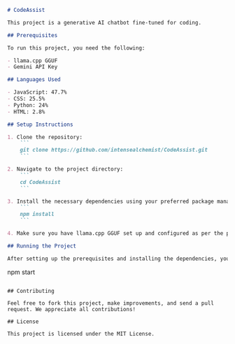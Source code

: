 

```markdown
# CodeAssist

This project is a generative AI chatbot fine-tuned for coding. 

## Prerequisites

To run this project, you need the following:

- llama.cpp GGUF
- Gemini API Key

## Languages Used

- JavaScript: 47.7%
- CSS: 25.5%
- Python: 24%
- HTML: 2.8%

## Setup Instructions

1. Clone the repository:
    ```
    git clone https://github.com/intensealchemist/CodeAssist.git
    ```

2. Navigate to the project directory:
    ```
    cd CodeAssist
    ```

3. Install the necessary dependencies using your preferred package manager. For example, using npm:
    ```
    npm install
    ```

4. Make sure you have llama.cpp GGUF set up and configured as per the project requirements.

## Running the Project

After setting up the prerequisites and installing the dependencies, you can run the project using:
```
npm start
```

## Contributing

Feel free to fork this project, make improvements, and send a pull request. We appreciate all contributions!

## License

This project is licensed under the MIT License.
```
